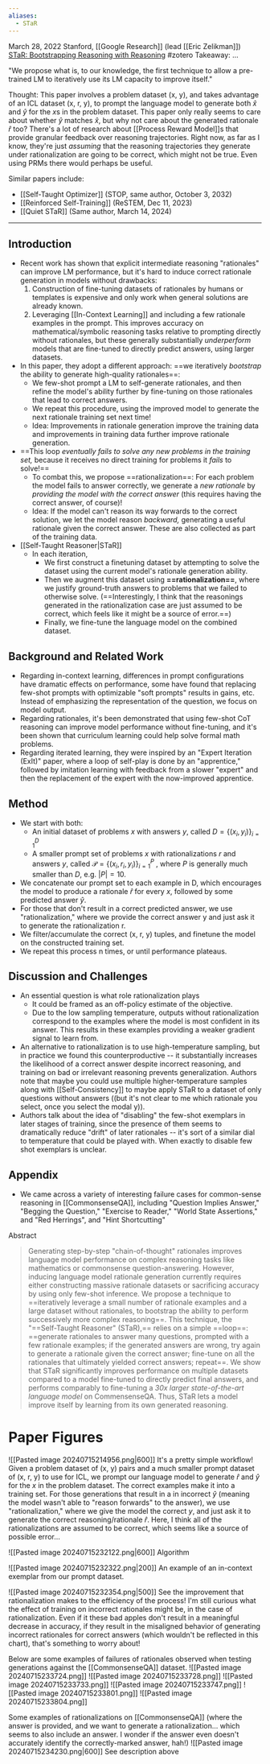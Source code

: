 ```yaml
---
aliases:
  - STaR
---
```

March 28, 2022
Stanford, [[Google Research]] (lead [[Eric Zelikman]])
[STaR: Bootstrapping Reasoning with Reasoning](https://arxiv.org/abs/2203.14465)
#zotero 
Takeaway: ...

"We propose what is, to our knowledge, the first technique to allow a pre-trained LM to iteratively use its LM capacity to improve itself."

Thought: This paper involves a problem dataset (x, y), and takes advantage of an ICL dataset (x, r, y), to prompt the language model to generate both $\hat{x}$ and $\hat{y}$ for the $x$s in the problem dataset. This paper only really seems to care about whether $\hat{y}$ matches $\hat{x}$, but why not care about the generated rationale $\hat{r}$ too? There's a lot of research about [[Process Reward Model]]s that provide granular feedback over reasoning trajectories. Right now, as far as I know, they're just *assuming* that the reasoning trajectories they generate under rationalization are going to be correct, which might not be true. Even using PRMs there would perhaps be useful.

Similar papers include: 
- [[Self-Taught Optimizer]] (STOP, same author, October 3, 2032)
- [[Reinforced Self-Training]] (ReSTEM, Dec 11, 2023)
- [[Quiet STaR]] (Same author, March 14, 2024)

----
## Introduction
- Recent work has shown that explicit intermediate reasoning "rationales" can improve LM performance, but it's hard to induce correct rationale generation in models without drawbacks:
	1. Construction of fine-tuning datasets of rationales by humans or templates is expensive and only work when general solutions are already known.
	2. Leveraging [[In-Context Learning]] and including a few rationale examples in the prompt. This improves accuracy on mathematical/symbolic reasoning tasks relative to prompting directly without rationales, but these generally substantially *underperform* models that are fine-tuned to directly predict answers, using larger datasets.
- In this paper, they adopt a different approach: ==we iteratively *bootstrap* the ability to generate high-quality rationales==:
	- We few-shot prompt a LM to self-generate rationales, and then refine the model's ability further by fine-tuning on those rationales that lead to correct answers.
	- We repeat this procedure, using the improved model to generate the next rationale training set next time!
	- Idea: Improvements in rationale generation improve the training data and improvements in training data further improve rationale generation.
- ==This loop *eventually fails to solve any new problems in the training set,* because it receives no direct training for problems it *fails* to solve!==
	- To combat this, we propose ==rationalization==: For each problem the model fails to answer correctly, we generate a *new rationale* by *providing the model with the correct answer* (this requires having the correct answer, of course)!
	- Idea: If the model can't reason its way forwards to the correct solution, we let the model reason *backward,* generating a useful rationale given the correct answer. These are also collected as part of the training data.
- [[Self-Taught Reasoner|STaR]]
	- In each iteration, 
		- We first construct a finetuning dataset by attempting to solve the dataset using the current model's rationale generation ability.
		- Then we augment this dataset using **==rationalization==**, where we justify ground-truth answers to problems that we failed to otherwise solve. (==Interestingly, I think that the reasonings generated in the rationalization case are just assumed to be correct, which feels like it might be a source of error.==)
		- Finally, we fine-tune the language model on the combined dataset.

## Background and Related Work
- Regarding in-context learning, differences in prompt configurations have dramatic effects on performance, some have found that replacing few-shot prompts with optimizable "soft prompts" results in gains, etc. Instead of emphasizing the representation of the question, we focus on model output.
- Regarding rationales, it's been demonstrated that using few-shot CoT reasoning can improve model performance without fine-tuning, and it's been shown that curriculum learning could help solve formal math problems.
- Regarding iterated learning, they were inspired by an "Expert Iteration (ExIt)" paper, where a loop of self-play is done by an "apprentice," followed by imitation learning with feedback from a slower "expert" and then the replacement of the expert with the now-improved apprentice. 

## Method
- We start with both:
	- An initial dataset of problems $x$ with answers $y$, called $D=\{(x_i, y_i)\}_{i=1}^D$ 
	- A smaller prompt set of problems $x$ with rationalizations $r$ and answers $y$, called $\mathcal{P}=\{(x_i, r_i, y_i)\}_{i=1}^P$ , where $P$ is generally much smaller than $D$, e.g. $|P|=10$.
- We concatenate our prompt set to each example in D, which encourages the model to produce a rationale $\hat{r}$ for every $x$, followed by some predicted answer $\hat{y}$.
- For those that don't result in a correct predicted answer, we use "rationalization," where we provide the correct answer y and just ask it to generate the rationalization r.
- We filter/accumulate the correct (x, r, y) tuples, and finetune the model on the constructed training set.
- We repeat this process n times, or until performance plateaus.

## Discussion and Challenges
- An essential question is what role rationalization plays
	- It could be framed as an off-policy estimate of the objective.
	- Due to the low sampling temperature, outputs without rationalization correspond to the examples where the model is most confident in its answer. This results in these examples providing a weaker gradient signal to learn from.
- An alternative to rationalization is to use high-temperature sampling, but in practice we found this counterproductive -- it substantially increases the likelihood of a correct answer despite incorrect reasoning, and training on bad or irrelevant reasoning prevents generalization. Authors note that maybe you could use multiple higher-temperature samples along with [[Self-Consistency]] to maybe apply STaR to a dataset of only questions without answers ((but it's not clear to me which rationale you select, once you select the modal y)).
- Authors talk about the idea of "disabling" the few-shot exemplars in later stages of training, since the presence of them seems to dramatically reduce "drift" of later rationales -- it's sort of a similar dial to temperature that could be played with. When exactly to disable few shot exemplars is unclear.


## Appendix
- We came across a variety of interesting failure cases for common-sense reasoning in [[CommonsenseQA]], including "Question Implies Answer," "Begging the Question," "Exercise to Reader," "World State Assertions," and "Red Herrings", and "Hint Shortcutting"


Abstract
> Generating step-by-step "chain-of-thought" rationales improves language model performance on complex reasoning tasks like mathematics or commonsense question-answering. However, inducing language model rationale generation currently requires either constructing massive rationale datasets or sacrificing accuracy by using only few-shot inference. We propose a technique to ==iteratively leverage a small number of rationale examples and a large dataset without rationales, to bootstrap the ability to perform successively more complex reasoning==. This technique, the "==Self-Taught Reasoner" (STaR),== relies on a simple ==loop==: ==generate rationales to answer many questions, prompted with a few rationale examples; if the generated answers are wrong, try again to generate a rationale given the correct answer; fine-tune on all the rationales that ultimately yielded correct answers; repeat==. We show that STaR significantly improves performance on multiple datasets compared to a model fine-tuned to directly predict final answers, and performs comparably to fine-tuning a *30x larger state-of-the-art language model* on CommensenseQA. Thus, STaR lets a model improve itself by learning from its own generated reasoning.


# Paper Figures

![[Pasted image 20240715214956.png|600]]
It's a pretty simple workflow! Given a problem dataset of (x, y) pairs and a much smaller prompt dataset of (x, r, y) to use for ICL, we prompt our language model to generate $\hat{r}$ and $\hat{y}$ for the $x$ in the problem dataset. The correct examples make it into a training set. For those generations that result in a in incorrect $\hat{y}$ (meaning the model wasn't able to "reason forwards" to the answer), we use "rationalization," where we give the model the correct $y$, and just ask it to generate the correct reasoning/rationale $\hat{r}$. Here, I think all of the rationalizations are assumed to be correct, which seems like a source of possible error...

![[Pasted image 20240715232122.png|600]]
Algorithm

![[Pasted image 20240715232322.png|200]]
An example of an in-context exemplar from our prompt dataset.


![[Pasted image 20240715232354.png|500]]
See the improvement that rationalization makes to the efficiency of the process! I'm still curious what the effect of training on incorrect rationales might be, in the case of rationalization. Even if it these bad apples don't result in a meaningful decrease in accuracy, if they result in the misaligned behavior of generating incorrect rationales for correct answers (which wouldn't be reflected in this chart), that's something to worry about!


Below are some examples of failures of rationales observed when testing generations against the [[CommonsenseQA]] dataset.
![[Pasted image 20240715233724.png]]
![[Pasted image 20240715233728.png]]
![[Pasted image 20240715233733.png]]
![[Pasted image 20240715233747.png]]
![[Pasted image 20240715233801.png]]
![[Pasted image 20240715233804.png]]


Some examples of rationalizations on [[CommonsenseQA]] (where the answer is provided, and we want to generate a rationalization... which seems to also include an answer. I wonder if the answer even doesn't accurately identify the correctly-marked answer, hah!)
![[Pasted image 20240715234230.png|600]]
See description above

